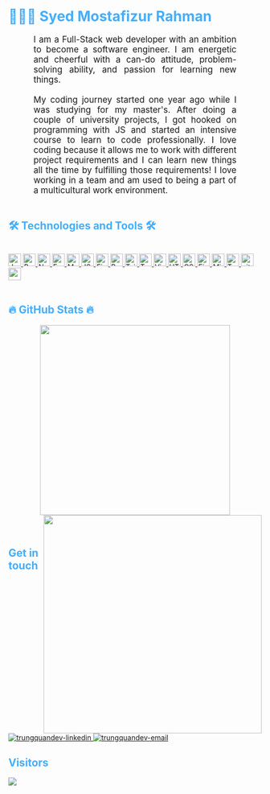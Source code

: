 <h1 style="color: #44AEFB;"> 👨🏻‍💻 Syed Mostafizur Rahman</h1>


<p align:"center" style="text-align: justify; margin: 0 50px; font-size: 17px;" >
    I am a Full-Stack web developer with an ambition to become a software engineer. I am energetic and cheerful with a can-do attitude, problem-solving ability, and passion for learning new things. 
<br>
<br>
My coding journey started one year ago while I was studying for my master's. After doing a couple of university projects, I got hooked on programming with JS and started an intensive course to learn to code professionally. I love coding because it allows me to work with different project requirements and I can learn new things all the time by fulfilling those requirements! I love working in a team and am used to being a part of a multicultural work environment.
</p>    
<br>

<!-- Languages and Tools -->

<h2 style="color: #44AEFB">🛠 Technologies and Tools 🛠</h2>
<!--div align="center" style="display:block;">
    <img width="100px" alt="Programming Languages" src="https://user-images.githubusercontent.com/78341798/194531121-47b0119a-ce00-439d-b586-125f86acb098.png"/> 
</div -->
<br>   
<!-- Icons Resources -->
<!-- https://devicon.dev/ -->
<!-- https://cdn.jsdelivr.net/npm/simple-icons@v3/icons/ -->
<div>
  <a href="https://developer.mozilla.org/en-US/docs/Web/JavaScript" target="_blank" rel="noreferrer">
      <img src="https://img.shields.io/badge/JavaScript-282C34?logo=javascript&logoColor=F7DF1E" alt="JavaScript logo" title="JavaScript" height="25" />
  </a>
  </a>
  <a href="https://reactjs.org/" target="_blank" rel="noreferrer">
      <img src="https://img.shields.io/badge/ReactJS-282C34?logo=react&logoColor=61DAFB" alt="ReactJS logo" title="ReactJS" height="25" />
  </a>
  <a href="https://nodejs.org/en/" target="_blank" rel="noreferrer">
      <img src="https://img.shields.io/badge/Node.js-282C34?logo=node.js&logoColor=00F200" alt="Node.js logo" title="Node.js" height="25" />
  </a>
  <a href="https://expressjs.com/" target="_blank" rel="noreferrer">
  <img src="https://img.shields.io/badge/Express-282C34?logo=express&logoColor=FFFFFF" alt="Express.js logo" title="Express.js" height="25" />
  </a>
    <a href="https://www.mongodb.com/" target="_blank" rel="noreferrer">
      <img src="https://img.shields.io/badge/MongoDB-282C34?logo=mongodb&logoColor=47A248" alt="MongoDB logo" title="MongoDB" height="25" />
  </a>
  <a href="https://jwt.io/" target="_blank" rel="noreferrer">
      <img src="https://img.shields.io/badge/JSON Web Tokens-282C34?logo=json-web-tokens&logoColor=FFCA28" alt="JSON Web Tokens logo" title="JSON Web Tokens" height="25" />
  </a>
  <a href="https://firebase.google.com/" target="_blank" rel="noreferrer">
      <img src="https://img.shields.io/badge/Firebase-282C34?logo=firebase&logoColor=FFCA28" alt="Firebase logo" title="Firebase" height="25" />
  </a>
   <a href="https://getbootstrap.com/" target="_blank" rel="noreferrer">
      <img src="https://img.shields.io/badge/Bootstrap-282C34?logo=bootstrap&logoColor=7952B3" alt="Bootstrap logo" title="Bootstrap" height="25" />
  </a>
  <a href="https://tailwindcss.com/" target="_blank" rel="noreferrer">
      <img src="https://img.shields.io/badge/Tailwind%20CSS-282C34?logo=tailwind-css&logoColor=38B2AC" alt="TailwindCSS logo" title="TailwindCSS" height="25" />
  </a>
  <a href="https://www.typescriptlang.org/" target="_blank" rel="noreferrer">
      <img src="https://img.shields.io/badge/TypeScript-282C34?logo=typescript&logoColor=3178C6" alt="TypeScript logo" title="TypeScript" height="25" />
  </a>
   <a href="https://code.visualstudio.com/" target="_blank" rel="noreferrer">
      <img src="https://img.shields.io/badge/VS%20Code-282C34?logo=visual-studio-code&logoColor=007ACC" alt="Visual Studio Code logo" title="Visual Studio Code" height="25" />
  </a>
  <a href="https://developer.mozilla.org/en-US/docs/Web/HTML" target="_blank" rel="noreferrer">
      <img src="https://img.shields.io/badge/HTML5-282C34?logo=html5&logoColor=E34F26" alt="HTML5 logo" title="HTML5" height="25" />
  </a>
  <a href="https://developer.mozilla.org/en-US/docs/Web/CSS" target="_blank" rel="noreferrer">
      <img src="https://img.shields.io/badge/CSS3-282C34?logo=css3&logoColor=1572B6" alt="CSS3 logo" title="CSS3" height="25" />
  </a>
  <a href="https://www.figma.com/" target="_blank" rel="noreferrer">
      <img src="https://img.shields.io/badge/Figma-282C34?logo=figma&logoColor=F24E1E" alt="Figma logo" title="Figma" height="25" />
  </a>
  <a href="https://www.microsoft.com/en-us/sql-server" target="_blank" rel="noreferrer">
      <img src="https://img.shields.io/badge/Microsoft SQL Server-282C34?logo=microsoft-sql-server&logoColor=CC2927" alt="Microsoft SQL Server logo" title="Microsoft SQL Server" height="25" />
  </a>
  <a href="https://www.tableau.com/" target="_blank" rel="noreferrer">
     <img src="https://img.shields.io/badge/Tableau-282C34?logo=tableau&logoColor=E97627" alt="Tableau" title="Tableau" height="25" />
  </a>
     <a href="https://git-scm.com/" target="_blank" rel="noreferrer">
      <img src="https://img.shields.io/badge/git-282C34?logo=git&logoColor=F05032" alt="git logo" title="git" height="25" />
  </a>
  <a href="https://www.npmjs.com/" target="_blank" rel="noreferrer">
      <img src="https://img.shields.io/badge/npm-282C34?logo=npm&logoColor=CB3837" alt="npm logo" title="npm" height="25" />
  </a>
</div>
<br>

<!-- Statistics -->

<h2 style="color: #44AEFB">🔥 GitHub Stats 🔥</h2>

<!--[stats_banner](https://user-images.githubusercontent.com/78341798/194534778-d662496c-ae00-4e8d-ae9b-b90912054e7f.gif)-->

<!-- Begin Stats Cards -->
<!-- Resources:  -->
<!-- Github & Languages Stats: https://github.com/anuraghazra/github-readme-stats --> 
<!-- Streak Stats: https://github.com/denvercoder1/github-readme-streak-stats -->
<!-- Change the value after ?username= to your GitHub username. -->

<div align=center>
  <a href="#" title="mostafizurhh">
    <img width="378" align="center" src="https://github-readme-stats.vercel.app/api/top-langs/?username=mostafizurhh&layout=compact&show_icons=true&theme=algolia&border_radius=20" />
  </a>
  <a href="#" title="mostafizurhh">
    <img align="right" width="434" src="https://github-readme-stats.vercel.app/api?username=mostafizurhh&hide=stars&count_private=true&show_icons=true&theme=algolia&border_radius=20" />
  </a>
</div>
<!--  End Stats Cards -->
<br>
<br>
<h2 style="color: #44AEFB"> Get in touch </h2>
<br>
<!-- https://icons8.com -->
<div>
  <a href="https://www.linkedin.com/in/syed-mostafizur-rahman-91990a94/" target="blank">
    <img src="https://img.icons8.com/bubbles/100/000000/linkedin.png" alt="trungquandev-linkedin" />
  </a>
  <a href="mailto:syedmostafizur.rahman88@gmail.com" target="top">
    <img src="https://img.icons8.com/bubbles/100/000000/apple-mail.png" alt="trungquandev-email" />
  </a>
</div>

<h2 style="color: #44AEFB">Visitors </h2>

<img src="https://komarev.com/ghpvc/?username=mostafizurhh&color=blue"/>
